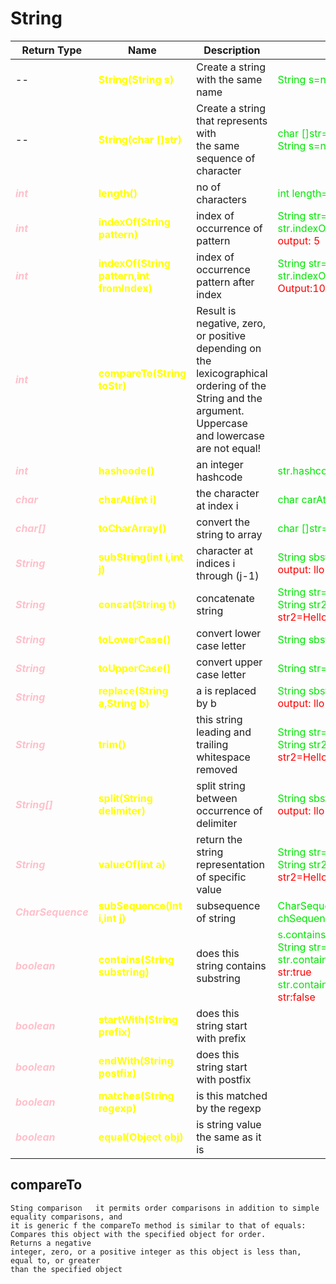 # String

<style>
    b{
        color:yellow;
    }
    i{
        color:pink;
        font-weight:bold
    }
    e{
        color:#00e600
    }
    o{
        color:red;
    }
</style>

| Return Type         | Name                                         | Description                                                              | Example                                                                                                                                                        |
|---------------------|----------------------------------------------|--------------------------------------------------------------------------|----------------------------------------------------------------------------------------------------------------------------------------------------------------|
| --                  | <b> String(String s)</b>                     | Create a string with the same name                                       | <e>String s=new String("Hello")</e>                                                                                                                            |
| --                  | <b> String(char []str)  </b>                 | Create a string that represents with <br/>the same sequence of character | <e>char []str={'H','e','l','l','o'} <br> String s=new String(str) </e>                                                                                         |
| <i>int</i>          | <b>length()</b>                              | no of characters                                                         | <e>int length=s.length()</e>                                                                                                                                   | 
| <i>int</i>          | <b>indexOf(String pattern)</b>               | index of occurrence of pattern                                           | <e>String str="Good morning"; str.indexOf("m")</e><br/><o>output: 5</o>                                                                                        | 
| <i>int</i>          | <b>indexOf(String pattern,int fromIndex)</b> | index of occurrence pattern  after index                                 | <e>String str="Hello Planet";<br/> str.indexOf("e",5)</e><br/><o>Output:10</o>                                                                                 | 
| <i>int</i>          | <b>compareTo(String toStr)</b>               |  Result is negative, zero, or positive depending on the lexicographical ordering of the String and the argument. Uppercase and lowercase are not equal!                                                                         |                                                                                                                                                                | 
| <i>int</i>          | <b>hashcode()</b>                            | an integer hashcode                                                      | <e>str.hashcode()</e>                                                                                                                                          |              
| <i>char</i>         | <b>charAt(int i)   </b>                      | the character at index i                                                 | <e>char carAt=s.charAt(2)</e>                                                                                                                                  |             
| <i>char[]</i>       | <b>toCharArray()   </b>                      | convert the string to array                                              | <e>char []str=str.toCharArray()</e>                                                                                                                            |
| <i>String</i>       | <b>subString(int i,int j) </b>               | character at indices  i through (j-1)                                    | <e>String sbstr=s.substring(2,5)</e><br/> <o>output: llo </o>                                                                                                  |
| <i>String</i>       | <b>concat(String t)</b>                      | concatenate string                                                       | <e>String str="World" <br/> String str2=s.concat(str)   </e> <br/><o>str2=HelloWorld</o>                                                                       |
| <i>String</i>       | <b>toLowerCase() </b>                        | convert lower case letter                                                | <e>String sbstr=s.toLowerCase()</e>                                                                                                                            |
| <i>String</i>       | <b>toUpperCase()</b>                         | convert upper case letter                                                | <e>String str=s.toUpperCase() </e>                                                                                                                             |
| <i>String</i>       | <b>replace(String a,String b) </b>           | a is replaced by b                                                       | <e>String sbstr=s.substring(2,5)</e><br/> <o>output: llo </o>                                                                                                  |
| <i>String</i>       | <b>trim()</b>                                | this string leading and trailing whitespace removed                      | <e>String str="World" <br/> String str2=s.concat(str)   </e> <br/><o>str2=HelloWorld</o>                                                                       |
| <i>String[]</i>     | <b>split(String delimiter) </b>              | split string between occurrence of delimiter                             | <e>String sbstr=s.substring(2,5)</e><br/> <o>output: llo </o>                                                                                                  |
| <i>String</i>       | <b>valueOf(int a)</b>                        | return the string representation of specific value                       | <e>String str="World" <br/> String str2=s.concat(str)   </e> <br/><o>str2=HelloWorld</o>                                                                       |
| <i>CharSequence</i> | <b>subSequence(int i,int j)   </b>           | subsequence of string                                                    | <e>CharSequence chSequence=s.subSequence(2,4)                                                                                                                  |
| <i>boolean</i>      | <b>contains(String substring)</b>            | does this string contains substring                                      | <e> s.contains(s.substring(2,4)) <br> String str="Good morning"; str.contains("ing") <br/><o>str:true</o> <br/> str.contains("llo")<br/> <o>str:false</o> </e> |
| <i>boolean</i>      | <b>startWith(String prefix)</b>              | does this string start with prefix                                       ||
| <i>boolean</i>      | <b>endWith(String postfix)</b>               | does this string start with postfix                                      ||
| <i>boolean</i>      | <b>matches(String regexp)</b>                | is this matched by the regexp                                            ||
| <i>boolean</i>      | <b>equal(Object obj) </b>                    | is string value the same as it is                                        ||


## compareTo
    Sting comparison   it permits order comparisons in addition to simple equality comparisons, and
    it is generic f the compareTo method is similar to that of equals: Compares this object with the specified object for order.
    Returns a negative
    integer, zero, or a positive integer as this object is less than, equal to, or greater
    than the specified object 

